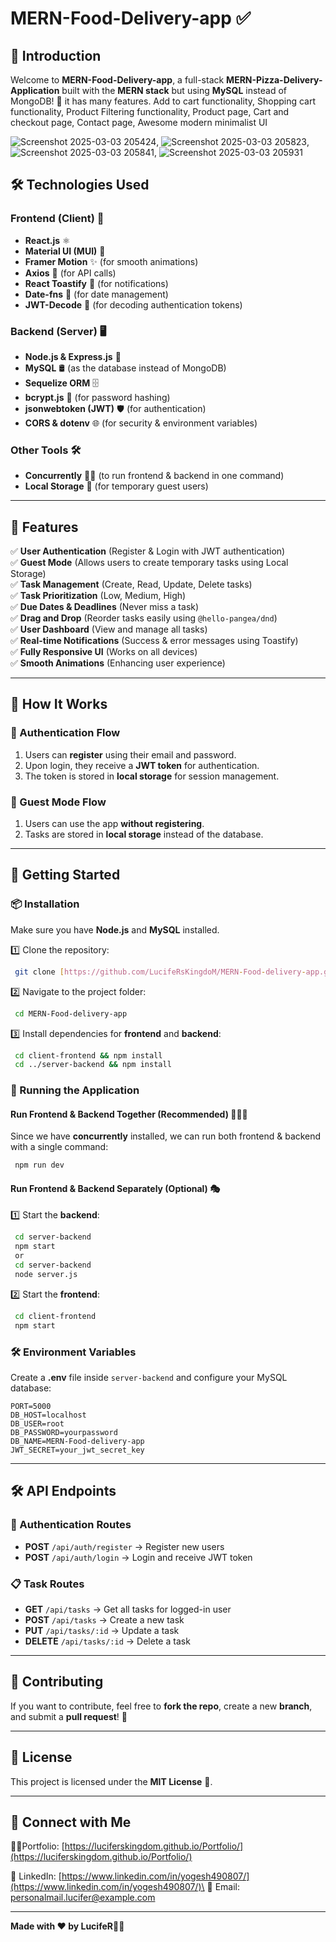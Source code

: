 
# MERN-Food-Delivery-app ✅

## 🚀 Introduction

Welcome to **MERN-Food-Delivery-app**, a full-stack **MERN-Pizza-Delivery-Application** built with the **MERN stack** but using **MySQL** instead of MongoDB! 🎯 it has many features. Add to cart functionality, Shopping cart functionality, Product Filtering functionality,  Product page, Cart and checkout page, Contact page, Awesome modern minimalist UI


![Screenshot 2025-03-03 205424](https://github.com/user-attachments/assets/a9b3ece5-5c93-44f6-8537-46de72217fc7), ![Screenshot 2025-03-03 205823](https://github.com/user-attachments/assets/67917e31-6c47-4ab5-b029-17c2ef1de186), ![Screenshot 2025-03-03 205841](https://github.com/user-attachments/assets/52cfb313-2f90-4079-a997-10525f5535f1), ![Screenshot 2025-03-03 205931](https://github.com/user-attachments/assets/b700fd1f-db87-47c9-926b-4a73f88082e4)

## 🛠️ Technologies Used

### Frontend (Client) 🎨

- **React.js** ⚛️
- **Material UI (MUI)** 🎨
- **Framer Motion** ✨ (for smooth animations)
- **Axios** 🔄 (for API calls)
- **React Toastify** 🍞 (for notifications)
- **Date-fns** 📅 (for date management)
- **JWT-Decode** 🔐 (for decoding authentication tokens)

### Backend (Server) 🖥️

- **Node.js & Express.js** 🚀
- **MySQL** 🛢️ (as the database instead of MongoDB)
- **Sequelize ORM** 🗄️
- **bcrypt.js** 🔐 (for password hashing)
- **jsonwebtoken (JWT)** 🛡️ (for authentication)
- **CORS & dotenv** 🌐 (for security & environment variables)

### Other Tools 🛠️

- **Concurrently** 🏃‍♂️ (to run frontend & backend in one command)
- **Local Storage** 💾 (for temporary guest users)

---

## 🎯 Features

✅ **User Authentication** (Register & Login with JWT authentication)\
✅ **Guest Mode** (Allows users to create temporary tasks using Local Storage)\
✅ **Task Management** (Create, Read, Update, Delete tasks)\
✅ **Task Prioritization** (Low, Medium, High)\
✅ **Due Dates & Deadlines** (Never miss a task)\
✅ **Drag and Drop** (Reorder tasks easily using `@hello-pangea/dnd`)\
✅ **User Dashboard** (View and manage all tasks)\
✅ **Real-time Notifications** (Success & error messages using Toastify)\
✅ **Fully Responsive UI** (Works on all devices)\
✅ **Smooth Animations** (Enhancing user experience)

---

## 🚀 How It Works

### 🔐 Authentication Flow

1. Users can **register** using their email and password.
2. Upon login, they receive a **JWT token** for authentication.
3. The token is stored in **local storage** for session management.


### 🏃 Guest Mode Flow

1. Users can use the app **without registering**.
2. Tasks are stored in **local storage** instead of the database.

---

## 🏁 Getting Started

### 📦 Installation

Make sure you have **Node.js** and **MySQL** installed.

1️⃣ Clone the repository:

```bash
 git clone [https://github.com/LucifeRsKingdoM/MERN-Food-delivery-app.git]
```

2️⃣ Navigate to the project folder:

```bash
 cd MERN-Food-delivery-app
```

3️⃣ Install dependencies for **frontend** and **backend**:

```bash
 cd client-frontend && npm install
 cd ../server-backend && npm install
```

### 🚀 Running the Application

#### Run Frontend & Backend Together (Recommended) 🏃‍♂️💨

Since we have **concurrently** installed, we can run both frontend & backend with a single command:

```bash
 npm run dev
```

#### Run Frontend & Backend Separately (Optional) 🎭

1️⃣ Start the **backend**:

```bash
 cd server-backend
 npm start
 or
 cd server-backend
 node server.js
```

2️⃣ Start the **frontend**:

```bash
 cd client-frontend
 npm start
```

### 🛠️ Environment Variables

Create a **.env** file inside `server-backend` and configure your MySQL database:

```
PORT=5000
DB_HOST=localhost
DB_USER=root
DB_PASSWORD=yourpassword
DB_NAME=MERN-Food-delivery-app
JWT_SECRET=your_jwt_secret_key
```

---

## 🛠️ API Endpoints

### 🔐 Authentication Routes

- **POST** `/api/auth/register` → Register new users
- **POST** `/api/auth/login` → Login and receive JWT token

### 📋 Task Routes

- **GET** `/api/tasks` → Get all tasks for logged-in user
- **POST** `/api/tasks` → Create a new task
- **PUT** `/api/tasks/:id` → Update a task
- **DELETE** `/api/tasks/:id` → Delete a task

---

## 🤝 Contributing

If you want to contribute, feel free to **fork the repo**, create a new **branch**, and submit a **pull request**! 🎉

---

## 📜 License

This project is licensed under the **MIT License** 📜.

---

## 🚀 Connect with Me

👨‍💻Portfolio: [https://luciferskingdom.github.io/Portfolio/](https://luciferskingdom.github.io/Portfolio/)

🔗 LinkedIn: [https://www.linkedin.com/in/yogesh490807/](https://www.linkedin.com/in/yogesh490807/)\
📧 Email: [personalmail.lucifer@example.com](mailto\:personalmail.lucifer@example.com)

---

**Made with ❤️ by LucifeR**🎨🚀

